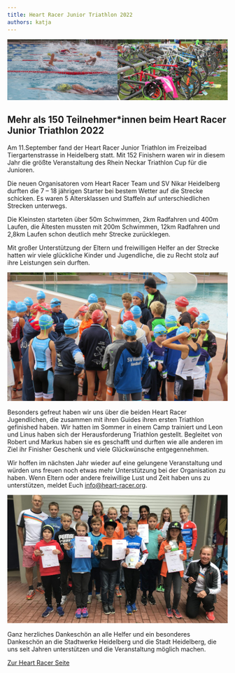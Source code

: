```yaml
---
title: Heart Racer Junior Triathlon 2022
authors: katja
---
```


![1](./img/HeartRacer.22.1.jpeg)

## Mehr als 150 Teilnehmer*innen beim Heart Racer Junior Triathlon 2022

Am 11.September fand der Heart Racer Junior Triathlon im Freizeibad Tiergartenstrasse in Heidelberg statt. Mit 152 Finishern waren wir in diesem Jahr die größte Veranstaltung des Rhein Neckar Triathlon Cup für die Junioren.

Die neuen Organisatoren vom Heart Racer Team und SV Nikar Heidelberg durften die 7 – 18 jährigen Starter bei bestem Wetter auf die Strecke schicken. Es waren 5 Altersklassen und Staffeln auf unterschiedlichen Strecken unterwegs.

Die Kleinsten starteten über 50m Schwimmen, 2km Radfahren und 400m Laufen, die Ältesten mussten mit 200m Schwimmen, 12km Radfahren und 2,8km Laufen schon deutlich mehr Strecke zurücklegen.

Mit großer Unterstützung der Eltern und freiwilligen Helfer an der Strecke hatten wir viele glückliche Kinder und Jugendliche, die zu Recht stolz auf ihre Leistungen sein durften.

![1](./img/HeartRacer.22.2.jpeg)

Besonders gefreut haben wir uns über die beiden Heart Racer Jugendlichen, die zusammen mit ihren Guides ihren ersten Triathlon gefinished haben. Wir hatten im Sommer in einem Camp trainiert und Leon und Linus haben sich der Herausforderung Triathlon gestellt. Begleitet von Robert und Markus haben sie es geschafft und durften wie alle anderen im Ziel ihr Finisher Geschenk und viele Glückwünsche entgegennehmen.

Wir hoffen im nächsten Jahr wieder auf eine gelungene Veranstaltung und würden uns freuen noch etwas mehr Unterstützung bei der Organisation zu haben. Wenn Eltern oder andere freiwillige Lust und Zeit haben uns zu unterstützen, meldet Euch info@heart-racer.org.

![1](./img/HeartRacer.22.3.jpeg)

Ganz herzliches Dankeschön an alle Helfer und ein besonderes Dankeschön an die Stadtwerke Heidelberg und die Stadt Heidelberg, die uns seit Jahren unterstützen und die Veranstaltung möglich machen.



[Zur Heart Racer Seite](https://www.heart-racer.org)

